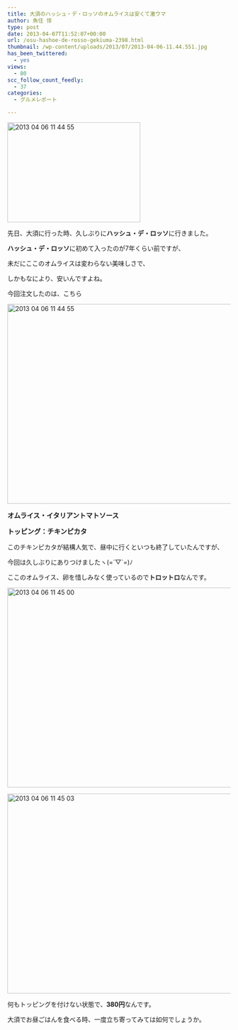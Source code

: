 ```yaml
---
title: 大須のハッシュ・デ・ロッソのオムライスは安くて激ウマ
author: 魚住 惇
type: post
date: 2013-04-07T11:52:07+00:00
url: /osu-hashoe-de-rosso-gekiuma-2398.html
thumbnail: /wp-content/uploads/2013/07/2013-04-06-11.44.551.jpg
has_been_twittered:
  - yes
views:
  - 80
scc_follow_count_feedly:
  - 37
categories:
  - グルメレポート

---
```

<img decoding="async" loading="lazy" title="2013-04-06 11.44.55.jpg" src="/wp-content/uploads/2013/04/2013-04-06-11.44.551.jpg" alt="2013 04 06 11 44 55" width="300" height="225" border="0" />

<!--more-->

先日、大須に行った時、久しぶりに**ハッシュ・デ・ロッソ**に行きました。</p> 

**ハッシュ・デ・ロッソ**に初めて入ったのが7年くらい前ですが、

未だにここのオムライスは変わらない美味しさで、

しかもなにより、安いんですよね。</p> 

今回注文したのは、こちら

<img decoding="async" loading="lazy" title="2013-04-06 11.44.55.jpg" src="/wp-content/uploads/2013/04/2013-04-06-11.44.552.jpg" alt="2013 04 06 11 44 55" width="600" height="450" border="0" /> 

<p style="font-size: 15px;">
  <b>オムライス・イタリアントマトソース</b>
</p>

<p style="font-size: 15px;">
  <b>トッピング：チキンピカタ</b>
</p></p> 

このチキンピカタが結構人気で、昼中に行くといつも終了していたんですが、

今回は久しぶりにありつけましたヽ(=´▽\`=)ﾉ</p> 

ここのオムライス、卵を惜しみなく使っているので**トロットロ**なんです。

<img decoding="async" loading="lazy" title="2013-04-06 11.45.00.jpg" src="/wp-content/uploads/2013/04/2013-04-06-11.45.00.jpg" alt="2013 04 06 11 45 00" width="600" height="450" border="0" /> </p> 

<img decoding="async" loading="lazy" title="2013-04-06 11.45.03.jpg" src="/wp-content/uploads/2013/04/2013-04-06-11.45.03.jpg" alt="2013 04 06 11 45 03" width="600" height="450" border="0" /> </p> 

何もトッピングを付けない状態で、**380円**なんです。</p> 

大須でお昼ごはんを食べる時、一度立ち寄ってみては如何でしょうか。